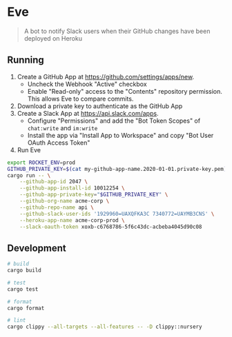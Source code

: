 # Eve
> A bot to notify Slack users when their GitHub changes have been deployed on Heroku

## Running

1. Create a GitHub App at https://github.com/settings/apps/new.
    - Uncheck the Webhook "Active" checkbox
    - Enable "Read-only" access to the "Contents" repository permission. This allows Eve to compare commits.
2. Download a private key to authenticate as the GitHub App
3. Create a Slack App at https://api.slack.com/apps.
    - Configure "Permissions" and add the "Bot Token Scopes" of `chat:write` and `im:write`
    - Install the app via "Install App to Workspace" and copy "Bot User OAuth Access Token"
3. Run Eve
```bash
export ROCKET_ENV=prod
GITHUB_PRIVATE_KEY=$(cat my-github-app-name.2020-01-01.private-key.pem)
cargo run -- \
    --github-app-id 2047 \
    --github-app-install-id 10012254 \
    --github-app-private-key="$GITHUB_PRIVATE_KEY" \
    --github-org-name acme-corp \
    --github-repo-name api \
    --github-slack-user-ids '1929960=UAXQFKA3C 7340772=UAYMB3CNS' \
    --heroku-app-name acme-corp-prod \
    --slack-oauth-token xoxb-c6768786-5f6c43dc-acbeba4045d90c08
```

## Development
```bash
# build
cargo build

# test
cargo test

# format
cargo format

# lint
cargo clippy --all-targets --all-features -- -D clippy::nursery
```
